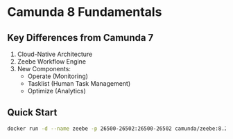 # Camunda 8 Fundamentals

## Key Differences from Camunda 7
1. Cloud-Native Architecture
2. Zeebe Workflow Engine
3. New Components:
   - Operate (Monitoring)
   - Tasklist (Human Task Management)
   - Optimize (Analytics)

## Quick Start
```bash
docker run -d --name zeebe -p 26500-26502:26500-26502 camunda/zeebe:8.2.4
```
